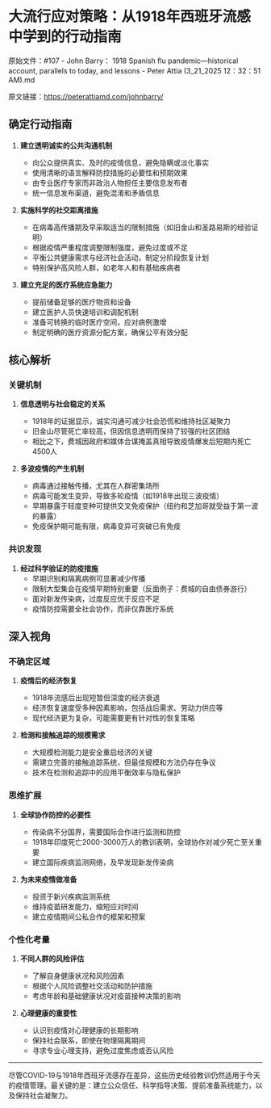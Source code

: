 # 大流行应对策略：从1918年西班牙流感中学到的行动指南

原始文件：#107 - John Barry： 1918 Spanish flu pandemic—historical account, parallels to today, and lessons - Peter Attia (3_21_2025 12：32：51 AM).md

原文链接：https://peterattiamd.com/johnbarry/

<YouTube videoId="UDY5COg2P2c" />

## 确定行动指南

1. **建立透明诚实的公共沟通机制**
   - 向公众提供真实、及时的疫情信息，避免隐瞒或淡化事实
   - 使用清晰的语言解释防控措施的必要性和预期效果
   - 由专业医疗专家而非政治人物担任主要信息发布者
   - 统一信息发布渠道，避免混淆和矛盾信息

2. **实施科学的社交距离措施**
   - 在病毒高传播期及早采取适当的限制措施（如旧金山和圣路易斯的经验证明）
   - 根据疫情严重程度调整限制强度，避免过度或不足
   - 平衡公共健康需求与经济社会活动，制定分阶段恢复计划
   - 特别保护高风险人群，如老年人和有基础疾病者

3. **建立充足的医疗系统应急能力**
   - 提前储备足够的医疗物资和设备
   - 建立医护人员快速培训和调配机制
   - 准备可转换的临时医疗空间，应对病例激增
   - 制定明确的医疗资源分配方案，确保公平有效分配

## 核心解析

### 关键机制

1. **信息透明与社会稳定的关系**
   - 1918年的证据显示，诚实沟通可减少社会恐慌和维持社区凝聚力
   - 旧金山尽管死亡率较高，但因信息透明而保持了较强的社区团结
   - 相比之下，费城因政府和媒体合谋掩盖真相导致疫情爆发后短期内死亡4500人

2. **多波疫情的产生机制**
   - 病毒通过接触传播，尤其在人群密集场所
   - 病毒可能发生变异，导致多轮疫情（如1918年出现三波疫情）
   - 早期暴露于轻度变种可提供交叉免疫保护（纽约和芝加哥就受益于第一波的暴露）
   - 免疫保护期可能有限，病毒变异可突破已有免疫

### 共识发现

1. **经过科学验证的防疫措施**
   - 早期识别和隔离病例可显著减少传播
   - 限制大型集会在疫情早期特别重要（反面例子：费城的自由债券游行）
   - 面对新发传染病，过度反应优于反应不足
   - 疫情防控需要全社会协作，而非仅靠医疗系统

## 深入视角

### 不确定区域

1. **疫情后的经济恢复**
   - 1918年流感后出现短暂但深度的经济衰退
   - 经济恢复速度受多种因素影响，包括战后需求、劳动力供应等
   - 现代经济更为复杂，可能需要更有针对性的恢复策略

2. **检测和接触追踪的规模需求**
   - 大规模检测能力是安全重启经济的关键
   - 需建立完善的接触追踪系统，但最佳规模和方法仍存在争议
   - 技术在检测和追踪中的应用平衡效率与隐私保护

### 思维扩展

1. **全球协作防控的必要性**
   - 传染病不分国界，需要国际合作进行监测和防控
   - 1918年印度死亡2000-3000万人的教训表明，全球协作对减少死亡至关重要
   - 建立国际疾病监测网络，及早发现新发传染病

2. **为未来疫情做准备**
   - 投资于新兴疾病监测系统
   - 维持疫苗研发能力，缩短应对时间
   - 建立疫情期间公私合作的框架和预案

### 个性化考量

1. **不同人群的风险评估**
   - 了解自身健康状况和风险因素
   - 根据个人风险调整社交活动和防护措施
   - 考虑年龄和基础健康状况对疫苗接种决策的影响

2. **心理健康的重要性**
   - 认识到疫情对心理健康的长期影响
   - 保持社会联系，即使在物理隔离期间
   - 寻求专业心理支持，避免过度焦虑或否认风险

---

尽管COVID-19与1918年西班牙流感存在差异，这些历史经验教训仍然适用于今天的疫情管理。最关键的是：建立公众信任、科学指导决策、提前准备系统能力，以及保持社会凝聚力。